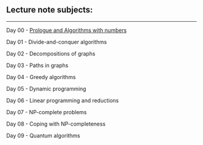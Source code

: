 Lecture note subjects:
----------------------
----------------------

Day 00 - [Prologue and Algorithms with numbers](https://docs.google.com/presentation/d/1V2KbO9IdDtzs0sMqoiz7ITJtAusQHJGWoSbDz19jY-s/edit?usp=sharing)

Day 01 - Divide-and-conquer algorithms

Day 02 - Decompositions of graphs

Day 03 - Paths in graphs

Day 04 - Greedy algorithms

Day 05 - Dynamic programming

Day 06 - Linear programming and reductions

Day 07 - NP-complete problems

Day 08 - Coping with NP-completeness

Day 09 - Quantum algorithms


